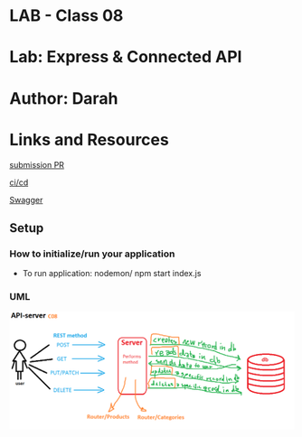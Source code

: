 # LAB - Class 08

# Lab: Express & Connected API

# Author: Darah

# Links and Resources

[submission PR](https://github.com/Darah98/api-server/pull/3)

[ci/cd](https://github.com/Darah98/api-server/runs/732327101?check_suite_focus=true)

[Swagger](https://app.swaggerhub.com/apis/Darah98/api-server/0.1#/default/post_categories)

## Setup

### How to initialize/run your application

- To run application: nodemon/ npm start index.js

### UML

![UML](api-uml08.PNG)
